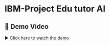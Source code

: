 # IBM-Project Edu tutor AI
## 🎥 Demo Video
▶️ [Click here to watch the demo](https://drive.google.com/file/d/1ZpYO1zfzhq-APBU31Vu_QZWR9mpBTYE6/view?usp=sharing)
